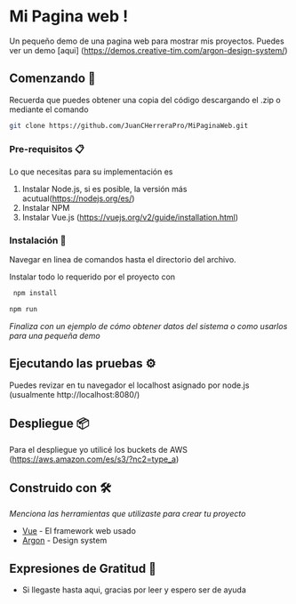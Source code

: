 # Mi Pagina web ! 
Un pequeño demo de una pagina web para mostrar mis proyectos. 
Puedes ver un demo [aqui] (https://demos.creative-tim.com/argon-design-system/) 

## Comenzando 🚀

Recuerda que puedes obtener una copia del código descargando el .zip o mediante el comando 
```bash
git clone https://github.com/JuanCHerreraPro/MiPaginaWeb.git
```


### Pre-requisitos 📋

Lo que necesitas para su implementación es 
1. Instalar Node.js, si es posible, la versión más acutual(https://nodejs.org/es/)
2. Instalar NPM 
3. Instalar Vue.js (https://vuejs.org/v2/guide/installation.html)


### Instalación 🔧

Navegar en linea de comandos hasta el directorio del archivo. 

Instalar todo lo requerido por el proyecto con
```bash
 npm install
```

```bash
npm run 
```



_Finaliza con un ejemplo de cómo obtener datos del sistema o como usarlos para una pequeña demo_

## Ejecutando las pruebas ⚙️

Puedes revizar en tu navegador el localhost asignado por node.js (usualmente http://localhost:8080/) 



## Despliegue 📦

Para el despliegue yo utilicé los buckets de AWS (https://aws.amazon.com/es/s3/?nc2=type_a)

## Construido con 🛠️

_Menciona las herramientas que utilizaste para crear tu proyecto_

* [Vue](https://vuejs.org/) - El framework web usado
* [Argon](https://demos.creative-tim.com/argon-design-system/) - Design system



## Expresiones de Gratitud 🎁

* Si llegaste hasta aqui, gracias por leer y espero ser de ayuda
